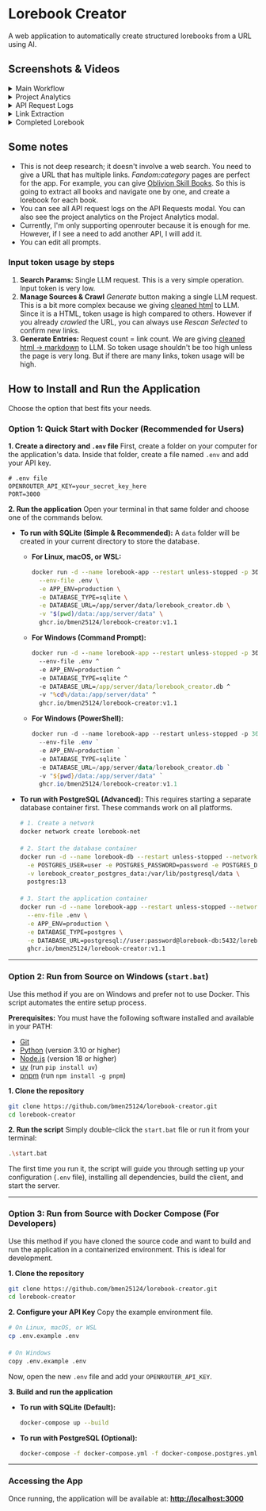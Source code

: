 # Lorebook Creator

A web application to automatically create structured lorebooks from a URL using AI.

## Screenshots & Videos

<details>
  <summary>Main Workflow</summary>
  
  *A video demonstrating the main workflow of creating a lorebook from a URL*

https://github.com/user-attachments/assets/6cf2aca6-2d5d-40e8-9021-2a91b6056323
  
</details>

<details>
  <summary>Project Analytics</summary>
  
  *View analytics for each project, including token usage and costs.*
  
  ![Project Analytics](showcase/project-analytics.png)
</details>

<details>
  <summary>API Request Logs</summary>
  
  *Inspect detailed logs for every API request made during the process.*
  
  ![API Request Logs](showcase/api-request-logs.png)
</details>

<details>
  <summary>Link Extraction</summary>
  
  *The application automatically extracts relevant links from the source.*
  
  ![Link Extraction](showcase/extract-links.png)
</details>

<details>
  <summary>Completed Lorebook</summary>
  
  *The final generated lorebook, structured and ready for use.*
  
  ![Completed Lorebook](showcase/complete.png)
</details>

## Some notes
- This is not deep research; it doesn't involve a web search. You need to give a URL that has multiple links. _Fandom:category_ pages are perfect for the app. For example, you can give [Oblivion Skill Books](https://elderscrolls.fandom.com/wiki/Category:Oblivion:_Skill_Books). So this is going to extract all books and navigate one by one, and create a lorebook for each book.
- You can see all API request logs on the API Requests modal. You can also see the project analytics on the Project Analytics modal.
- Currently, I'm only supporting openrouter because it is enough for me. However, if I see a need to add another API, I will add it.
- You can edit all prompts.

### Input token usage by steps
1. **Search Params:** Single LLM request. This is a very simple operation. Input token is very low.
2. **Manage Sources & Crawl** _Generate_ button making a single LLM request. This is a bit more complex because we giving [cleaned html](https://github.com/bmen25124/lorebook-creator/blob/4ee1c3335cdece08b25795020ceca4f8a37bdcc4/server/src/services/scraper.py#L8) to LLM. Since it is a HTML, token usage is high compared to others. However if you already _crawled_ the URL, you can always use _Rescan Selected_ to confirm new links.
3. **Generate Entries:** Request count = link count. We are giving [cleaned html -> markdown](https://github.com/bmen25124/lorebook-creator/blob/4ee1c3335cdece08b25795020ceca4f8a37bdcc4/server/src/services/scraper.py#L111) to LLM. So token usage shouldn't be too high unless the page is very long. But if there are many links, token usage will be high.

## How to Install and Run the Application

Choose the option that best fits your needs.

### Option 1: Quick Start with Docker (Recommended for Users)

**1. Create a directory and `.env` file**
First, create a folder on your computer for the application's data. Inside that folder, create a file named `.env` and add your API key.

```env
# .env file
OPENROUTER_API_KEY=your_secret_key_here
PORT=3000
```

**2. Run the application**
Open your terminal in that same folder and choose one of the commands below.

*   **To run with SQLite (Simple & Recommended):**
    A `data` folder will be created in your current directory to store the database.

    *   **For Linux, macOS, or WSL:**
        ```bash
        docker run -d --name lorebook-app --restart unless-stopped -p 3000:3000 \
          --env-file .env \
          -e APP_ENV=production \
          -e DATABASE_TYPE=sqlite \
          -e DATABASE_URL=/app/server/data/lorebook_creator.db \
          -v "$(pwd)/data:/app/server/data" \
          ghcr.io/bmen25124/lorebook-creator:v1.1
        ```

    *   **For Windows (Command Prompt):**
        ```cmd
        docker run -d --name lorebook-app --restart unless-stopped -p 3000:3000 ^
          --env-file .env ^
          -e APP_ENV=production ^
          -e DATABASE_TYPE=sqlite ^
          -e DATABASE_URL=/app/server/data/lorebook_creator.db ^
          -v "%cd%/data:/app/server/data" ^
          ghcr.io/bmen25124/lorebook-creator:v1.1
        ```
        
    *   **For Windows (PowerShell):**
        ```powershell
        docker run -d --name lorebook-app --restart unless-stopped -p 3000:3000 `
          --env-file .env `
          -e APP_ENV=production `
          -e DATABASE_TYPE=sqlite `
          -e DATABASE_URL=/app/server/data/lorebook_creator.db `
          -v "${pwd}/data:/app/server/data" `
          ghcr.io/bmen25124/lorebook-creator:v1.1
        ```

*   **To run with PostgreSQL (Advanced):**
    This requires starting a separate database container first. These commands work on all platforms.

    ```bash
    # 1. Create a network
    docker network create lorebook-net

    # 2. Start the database container
    docker run -d --name lorebook-db --restart unless-stopped --network lorebook-net \
      -e POSTGRES_USER=user -e POSTGRES_PASSWORD=password -e POSTGRES_DB=lorebook_creator \
      -v lorebook_creator_postgres_data:/var/lib/postgresql/data \
      postgres:13

    # 3. Start the application container
    docker run -d --name lorebook-app --restart unless-stopped --network lorebook-net -p 3000:3000 \
      --env-file .env \
      -e APP_ENV=production \
      -e DATABASE_TYPE=postgres \
      -e DATABASE_URL=postgresql://user:password@lorebook-db:5432/lorebook_creator \
      ghcr.io/bmen25124/lorebook-creator:v1.1
    ```

---

### Option 2: Run from Source on Windows (`start.bat`)

Use this method if you are on Windows and prefer not to use Docker. This script automates the entire setup process.

**Prerequisites:**
You must have the following software installed and available in your PATH:
-   [Git](https://git-scm.com/downloads)
-   [Python](https://www.python.org/downloads/) (version 3.10 or higher)
-   [Node.js](https://nodejs.org/) (version 18 or higher)
-   [uv](https://github.com/astral-sh/uv) (run `pip install uv`)
-   [pnpm](https://pnpm.io/installation) (run `npm install -g pnpm`)

**1. Clone the repository**
```bash
git clone https://github.com/bmen25124/lorebook-creator.git
cd lorebook-creator
```

**2. Run the script**
Simply double-click the `start.bat` file or run it from your terminal:
```bash
.\start.bat
```
The first time you run it, the script will guide you through setting up your configuration (`.env` file), installing all dependencies, build the client, and start the server.

---

### Option 3: Run from Source with Docker Compose (For Developers)

Use this method if you have cloned the source code and want to build and run the application in a containerized environment. This is ideal for development.

**1. Clone the repository**
```bash
git clone https://github.com/bmen25124/lorebook-creator.git
cd lorebook-creator
```

**2. Configure your API Key**
Copy the example environment file.
```bash
# On Linux, macOS, or WSL
cp .env.example .env

# On Windows
copy .env.example .env
```
Now, open the new `.env` file and add your `OPENROUTER_API_KEY`.

**3. Build and run the application**

*   **To run with SQLite (Default):**
    ```bash
    docker-compose up --build
    ```

*   **To run with PostgreSQL (Optional):**
    ```bash
    docker-compose -f docker-compose.yml -f docker-compose.postgres.yml up --build
    ```

---

### Accessing the App

Once running, the application will be available at:
**[http://localhost:3000](http://localhost:3000)**
